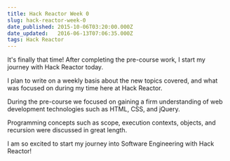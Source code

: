 ```yaml
---
title: Hack Reactor Week 0
slug: hack-reactor-week-0
date_published: 2015-10-06T03:20:00.000Z
date_updated:   2016-06-13T07:06:35.000Z
tags: Hack Reactor
---
```


It's finally that time! After completing the pre-course work, I start my journey with Hack Reactor today.

I plan to write on a weekly basis about the new topics covered, and what was focused on during my time here at Hack Reactor.

During the pre-course we focused on gaining a firm understanding of web development technologies such as HTML, CSS, and jQuery.

Programming concepts such as scope, execution contexts, objects, and recursion were discussed in great length.

I am so excited to start my journey into Software Engineering with Hack Reactor!
